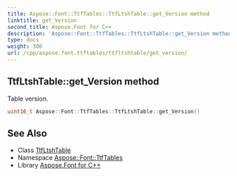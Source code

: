 ```yaml
---
title: Aspose::Font::TtfTables::TtfLtshTable::get_Version method
linktitle: get_Version
second_title: Aspose.Font for C++
description: 'Aspose::Font::TtfTables::TtfLtshTable::get_Version method. Table version in C++.'
type: docs
weight: 300
url: /cpp/aspose.font.ttftables/ttfltshtable/get_version/
---
```

## TtfLtshTable::get_Version method


Table version.

```cpp
uint16_t Aspose::Font::TtfTables::TtfLtshTable::get_Version()
```

## See Also

* Class [TtfLtshTable](../)
* Namespace [Aspose::Font::TtfTables](../../)
* Library [Aspose.Font for C++](../../../)
